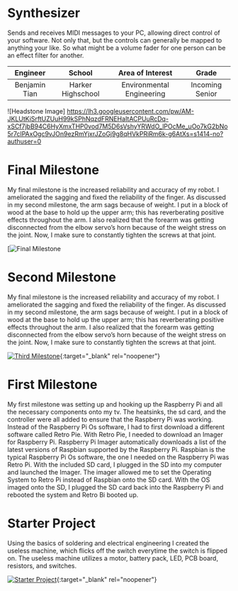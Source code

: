 ﻿# Synthesizer 
Sends and receives MIDI messages to your PC, allowing direct control of your software. Not only that, but the controls can generally be mapped to anything your like. So what might be a volume fader for one person can be an effect filter for another.

| **Engineer** | **School** | **Area of Interest** | **Grade** |
|:--:|:--:|:--:|:--:|
| Benjamin Tian | Harker Highschool | Environmental Engineering | Incoming Senior

![Headstone Image] https://lh3.googleusercontent.com/pw/AM-JKLUtKiSrftUZUuH99kSPhNqzdFRNEHaItACPUuRcDq-xSCf7jbB94C6HyXmxTHP0vod7M5D6sVshyYRWdO_lPOcMe_uOo7kG2bNo5r7clPAxOgc9vJOn9ezRmYjxrJZoGj9g8qHVkPRiRm6k-g6AtXs=s1414-no?authuser=0

  
# Final Milestone
My final milestone is the increased reliability and accuracy of my robot. I ameliorated the sagging and fixed the reliability of the finger. As discussed in my second milestone, the arm sags because of weight. I put in a block of wood at the base to hold up the upper arm; this has reverberating positive effects throughout the arm. I also realized that the forearm was getting disconnected from the elbow servo’s horn because of the weight stress on the joint. Now, I make sure to constantly tighten the screws at that joint. 

[![Final Milestone](https://lh3.googleusercontent.com/pw/AM-JKLUtKiSrftUZUuH99kSPhNqzdFRNEHaItACPUuRcDq-xSCf7jbB94C6HyXmxTHP0vod7M5D6sVshyYRWdO_lPOcMe_uOo7kG2bNo5r7clPAxOgc9vJOn9ezRmYjxrJZoGj9g8qHVkPRiRm6k-g6AtXs=s1414-no?authuser=0)

# Second Milestone
My final milestone is the increased reliability and accuracy of my robot. I ameliorated the sagging and fixed the reliability of the finger. As discussed in my second milestone, the arm sags because of weight. I put in a block of wood at the base to hold up the upper arm; this has reverberating positive effects throughout the arm. I also realized that the forearm was getting disconnected from the elbow servo’s horn because of the weight stress on the joint. Now, I make sure to constantly tighten the screws at that joint.

[![Third Milestone](https://res.cloudinary.com/marcomontalbano/image/upload/v1612574014/video_to_markdown/images/youtube--y3VAmNlER5Y-c05b58ac6eb4c4700831b2b3070cd403.jpg)](https://www.youtube.com/watch?v=y3VAmNlER5Y&feature=emb_logo "Second Milestone"){:target="_blank" rel="noopener"}
# First Milestone
  

My first milestone was setting up and hooking up the Raspberry Pi and all the necessary components onto my tv. The heatsinks, the sd card, and the controller were all added to ensure that the Raspberry Pi was working. Instead of the Raspberry Pi Os software, I had to first download a different software called Retro Pie. With Retro Pie, I needed to download an Imager for Raspberry Pi. Raspberry Pi Imager automatically downloads a list of the latest versions of Raspbian supported by the Raspberry Pi. Raspbian is the typical Raspberry Pi Os software, the one I needed on the Raspberry Pi was Retro Pi. With the included SD card, I plugged in the SD into my computer and launched the Imager. The imager allowed me to set the Operating System to Retro Pi instead of Raspbian onto the SD card. With the OS imaged onto the SD, I plugged the SD card back into the Raspberry Pi and rebooted the system and Retro Bi booted up.

# Starter Project 

Using the basics of soldering and electrical engineering I created the useless machine, which flicks off the switch everytime the switch is flipped on. The useless machine utilizes a motor, battery pack, LED, PCB board, resistors, and switches. 

[![Starter Project](https://img.youtube.com/vi/7vfSJlS_4pI/sddefault.jpg)](https://www.youtube.com/watch?v=7vfSJlS_4pI "First Milestone"){:target="_blank" rel="noopener"}
